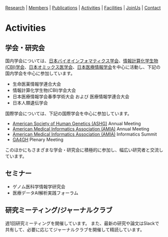 [Research](https://ogishimalab.github.io/Research)  |  [Members](https://ogishimalab.github.io/Members)  |  [Publications](https://ogishimalab.github.io/Publications)  |  [Activities](https://ogishimalab.github.io/Activities)  |  [Facilities](https://ogishimalab.github.io/Facilities)  |  [JoinUs](https://ogishimalab.github.io/JoinUs)  |  [Contact](https://ogishimalab.github.io/Contact)

# Activities
## 学会・研究会
国内学会については、[日本バイオインフォマティクス学会](https://www.jsbi.org/)、[情報計算化学生物(CBI)学会](https://cbi-society.org/)、[日本オミックス医学会](http://omics.jp/)、[日本医療情報学会](https://www.jami.jp/)を中心に活動し、下記の国内学会を中心に参加しています。

- 生命医薬情報学連合大会
- 情報計算化学生物(CBI)学会大会
- 日本医療情報学会春季学術大会 および 医療情報学連合大会
- 日本人類遺伝学会

国際学会については、下記の国際学会を中心に参加しています。

- [American Society of Human Genetics (ASHG)](https://www.ashg.org/) Annual Meeting
- [American Medical Informatics Association (AMIA)](https://amia.org/) Annual Meeting
- [American Medical Informatics Association (AMIA)](https://amia.org/) Informatics Summit
- [GA4GH](https://www.ga4gh.org/) Plenary Meeting

このほかにもさまざまな学会・研究会に積極的に参加し、幅広い研究者と交流しています。

## セミナー
- ゲノム医科学情報学研究会
- 医療データAI解析実践フォーラム

## 研究ミーティング/ジャーナルクラブ
週1回研究ミーティングを開催しています。
また、最新の研究や論文はSlackで共有して、必要に応じてジャーナルクラブを開催して精読しています。
